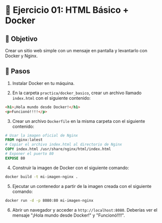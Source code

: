 # 🧪 Ejercicio 01: HTML Básico + Docker

## 🎯 Objetivo

Crear un sitio web simple con un mensaje en pantalla y levantarlo con Docker y Nginx.

## 🚀 Pasos

1. Instalar Docker en tu máquina.

2. En la carpeta `practica/docker_basico`, crear un archivo llamado `index.html` con el siguiente contenido:

```html
<h1>¡Hola mundo desde Docker!</h1>
<p>Funcionó!!!!</p>
```

3. Crear un archivo `Dockerfile` en la misma carpeta con el siguiente contenido:

```dockerfile
# Usar la imagen oficial de Nginx
FROM nginx:latest   
# Copiar el archivo index.html al directorio de Nginx
COPY index.html /usr/share/nginx/html/index.html
# Exponer el puerto 80
EXPOSE 80
```

4. Construir la imagen de Docker con el siguiente comando:

```bash
docker build -t mi-imagen-nginx .
```

5. Ejecutar un contenedor a partir de la imagen creada con el siguiente comando:

```bash
docker run -d -p 8080:80 mi-imagen-nginx
```

6. Abrir un navegador y acceder a `http://localhost:8080`. Deberías ver el mensaje "¡Hola mundo desde Docker!" y "Funcionó!!!!".


